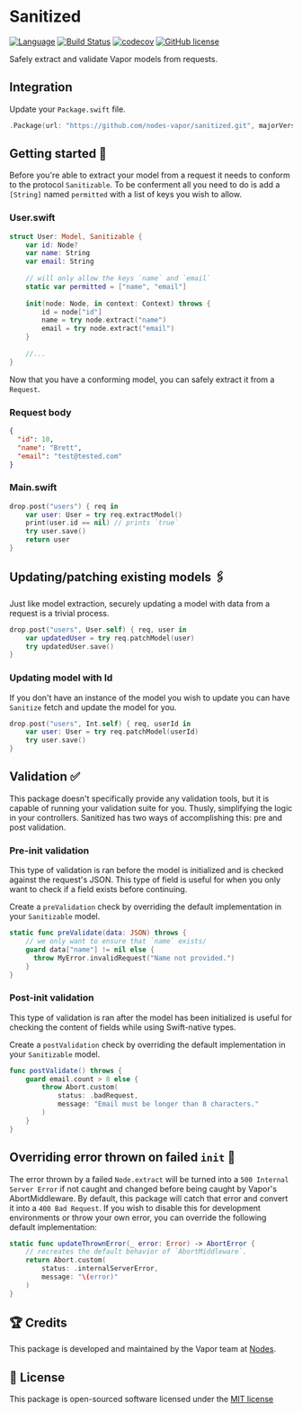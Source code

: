 # Sanitized
[![Language](https://img.shields.io/badge/Swift-3-brightgreen.svg)](http://swift.org)
[![Build Status](https://travis-ci.org/nodes-vapor/sanitized.svg?branch=master)](https://travis-ci.org/nodes-vapor/sanitized)
[![codecov](https://codecov.io/gh/nodes-vapor/sanitized/branch/master/graph/badge.svg)](https://codecov.io/gh/nodes-vapor/sanitized)
[![GitHub license](https://img.shields.io/badge/license-MIT-blue.svg)](https://raw.githubusercontent.com/nodes-vapor/sanitized/master/LICENSE)

Safely extract and validate Vapor models from requests.

## Integration
Update your `Package.swift` file.
```swift
.Package(url: "https://github.com/nodes-vapor/sanitized.git", majorVersion: 0)
```

## Getting started 🚀
Before you're able to extract your model from a request it needs to conform to the protocol `Sanitizable`. To be conferment all you need to do is add a `[String]` named `permitted` with a list of keys you wish to allow.

### User.swift
```swift
struct User: Model, Sanitizable {
    var id: Node?
    var name: String
    var email: String
    
    // will only allow the keys `name` and `email`
    static var permitted = ["name", "email"]
    
    init(node: Node, in context: Context) throws {
        id = node["id"]
        name = try node.extract("name")
        email = try node.extract("email")
    }
    
    //...
}
```

Now that you have a conforming model, you can safely extract it from a `Request`.

### Request body
```json
{
  "id": 10,
  "name": "Brett",
  "email": "test@tested.com"
}
```

### Main.swift
```swift
drop.post("users") { req in 
    var user: User = try req.extractModel()
    print(user.id == nil) // prints `true`
    try user.save()
    return user
}
```

## Updating/patching existing models 🖇
Just like model extraction, securely updating a model with data from a request is a trivial process. 
```swift
drop.post("users", User.self) { req, user in
    var updatedUser = try req.patchModel(user)
    try updatedUser.save()
}
```

### Updating model with Id
If you don't have an instance of the model you wish to update you can have `Sanitize` fetch and update the model for you.
```swift
drop.post("users", Int.self) { req, userId in
    var user: User = try req.patchModel(userId)
    try user.save()
}
```

## Validation ✅
This package doesn't specifically provide any validation tools, but it is capable of running your validation suite for you. Thusly, simplifying the logic in your controllers. Sanitized has two ways of accomplishing this: pre and post validation.

### Pre-init validation
This type of validation is ran before the model is initialized and is checked against the request's JSON. This type of field is useful for when you only want to check if a field exists before continuing.

Create a `preValidation` check by overriding the default implementation in your `Sanitizable` model.
```swift
static func preValidate(data: JSON) throws {
    // we only want to ensure that `name` exists/
    guard data["name"] != nil else {
      throw MyError.invalidRequest("Name not provided.")
    }
}
``` 

### Post-init validation
This type of validation is ran after the model has been initialized is useful for checking the content of fields while using Swift-native types.

Create a `postValidation` check by overriding the default implementation in your `Sanitizable` model.
```swift
func postValidate() throws {
    guard email.count > 8 else {
        throw Abort.custom(
            status: .badRequest,
            message: "Email must be longer than 8 characters."
        )
    }
}
```

## Overriding error thrown on failed `init` 🔨
The error thrown by a failed `Node.extract` will be turned into a `500 Internal Server Error` if not caught and changed before being caught by Vapor's AbortMiddleware. By default, this package will catch that error and convert it into a `400 Bad Request`. If you wish to disable this for development environments or throw your own error, you can override the following default implementation:
```swift
static func updateThrownError(_ error: Error) -> AbortError {
    // recreates the default behavior of `AbortMiddleware`.
    return Abort.custom(
        status: .internalServerError,
        message: "\(error)"
    )
}
```

## 🏆 Credits
This package is developed and maintained by the Vapor team at [Nodes](https://www.nodes.dk).

## 📄 License
This package is open-sourced software licensed under the [MIT license](http://opensource.org/licenses/MIT)
